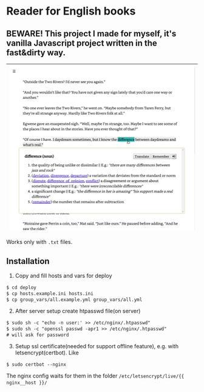 # Reader for English books

## BEWARE! This project I made for myself, it's vanilla Javascript project written in the fast&dirty way. 

|<img src="docs/screen.png">|
| ---- |

Works only with `.txt` files.

## Installation

1. Copy and fill hosts and vars for deploy
```
$ cd deploy
$ cp hosts.example.ini hosts.ini
$ cp group_vars/all.example.yml group_vars/all.yml
```

2. After server setup create htpasswd file(on server)

```
$ sudo sh -c "echo -n user:' >> /etc/nginx/.htpasswd"
$ sudo sh -c "openssl passwd -apr1 >> /etc/nginx/.htpasswd"
# will ask for password
```

3. Setup ssl certificate(needed for support offline feature), e.g. with letsencrypt(certbot). Like

```
$ sudo certbot --nginx
```
The nginx config waits for them in the folder `/etc/letsencrypt/live/{{ nginx__host }}/`
